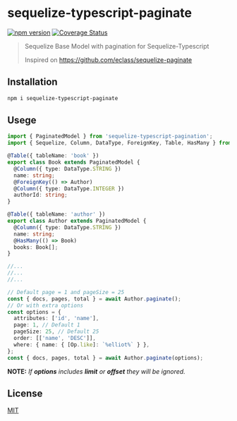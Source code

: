 # sequelize-typescript-paginate

[![npm version](https://img.shields.io/npm/v/sequelize-typescript-paginate.svg)](https://www.npmjs.com/package/sequelize-typescript-paginate)
[![Coverage Status](https://coveralls.io/repos/marianozunino/sequelize-typescript-paginate/badge.png)](https://coveralls.io/r/marianozunino/sequelize-typescript-paginate)

> Sequelize Base Model with pagination for Sequelize-Typescript
>
> Inspired on https://github.com/eclass/sequelize-paginate

## Installation

```bash
npm i sequelize-typescript-paginate
```

## Usege

```ts
import { PaginatedModel } from 'sequelize-typescript-pagination';
import { Sequelize, Column, DataType, ForeignKey, Table, HasMany } from 'sequelize-typescript';

@Table({ tableName: 'book' })
export class Book extends PaginatedModel {
  @Column({ type: DataType.STRING })
  name: string;
  @ForeignKey(() => Author)
  @Column({ type: DataType.INTEGER })
  authorId: string;
}

@Table({ tableName: 'author' })
export class Author extends PaginatedModel {
  @Column({ type: DataType.STRING })
  name: string;
  @HasMany(() => Book)
  books: Book[];
}

//...
//...
//...

// Default page = 1 and pageSize = 25
const { docs, pages, total } = await Author.paginate();
// Or with extra options
const options = {
  attributes: ['id', 'name'],
  page: 1, // Default 1
  pageSize: 25, // Default 25
  order: [['name', 'DESC']],
  where: { name: { [Op.like]: `%elliot%` } },
};
const { docs, pages, total } = await Author.paginate(options);
```

**NOTE:** _If **options** includes **limit** or **offset** they will be ignored._

## License

[MIT](https://tldrlegal.com/license/mit-license)
